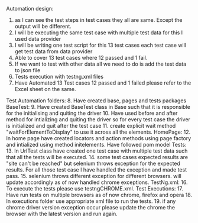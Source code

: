 Automation design:
1. as I can see the test steps in test cases they all are same. Except the output will be different.
2. I will be executing the same test case with multiple test data for this I used data provider
3. I will be writing one test script for this 13 test cases each test case will get test data from data
provider
4. Able to cover 13 test cases where 12 passed and 1 fail.  
5. If we want to test with other data all we need to do is add the test data to json file
6. Tests execution with testng.xml files
7. Have Automated 13 Test cases 12 passed and 1 failed please refer to the Excel sheet on the same.

Test Automation folders:
8. Have created base, pages and tests packages
BaseTest:
9. Have created BaseTest class in Base such that it is responsible for the initialising and quiting the driver
10. Have used before and after method for intializing and quiting the driver so for every test case the driver 
is initialized and quit after the test case
11. create explicit wait method "waitForElementToDisplay" to use it across all the elements.
HomePage:
12. In home page have created locators and action methods using page factory and intialized using method
initelements. Have followed pom model
Tests:
13. In UrlTest class have created one test case with multiple test data such that all the tests will be executed.
14. some test cases expected results are "site can't be reached" but selenium throws exception for the expected
results. For all those test case I have handled the exception and made test pass.
15. selenium throws different exception for different browsers. will update accordingly as of now handled chrome
exceptions.
TestNg.xml:
16. To execute the tests please use testngCHROME.xml.
Test Executions:
17. Have run tests on multiple browsers as of now chrome, firefox and opera
18. In executions folder use appropriate xml file to run the tests.
19. if any chrome driver version exception occur please update the chrome the browser with the latest version 
and run again.